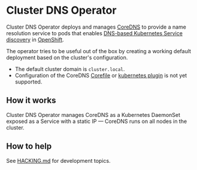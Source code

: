 # Cluster DNS Operator

Cluster DNS Operator deploys and manages [CoreDNS](https://coredns.io) to provide a name resolution service to pods that enables [DNS-based Kubernetes Service discovery](https://kubernetes.io/docs/concepts/services-networking/service/#dns) in [OpenShift](https://openshift.io).

The operator tries to be useful out of the box by creating a working default deployment based on the cluster's configuration.

* The default cluster domain is `cluster.local`.
* Configuration of the CoreDNS [Corefile](https://coredns.io/manual/toc/#configuration) or [kubernetes plugin](https://coredns.io/plugins/kubernetes/) is not yet supported.

## How it works

Cluster DNS Operator manages CoreDNS as a Kubernetes DaemonSet exposed as a Service with a static IP — CoreDNS runs on all nodes in the cluster.

## How to help

See [HACKING.md](HACKING.md) for development topics.
